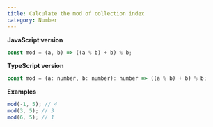 ```yaml
---
title: Calculate the mod of collection index
category: Number
---
```


**JavaScript version**

```js
const mod = (a, b) => ((a % b) + b) % b;
```

**TypeScript version**

```js
const mod = (a: number, b: number): number => ((a % b) + b) % b;
```

**Examples**

```js
mod(-1, 5); // 4
mod(3, 5); // 3
mod(6, 5); // 1
```

